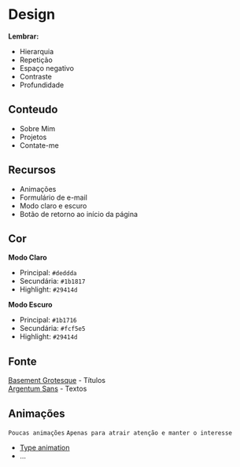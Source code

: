# Design

**Lembrar:**
- Hierarquia
- Repetição
- Espaço negativo
- Contraste
- Profundidade

## Conteudo

* Sobre Mim
* Projetos
* Contate-me

## Recursos

* Animações
* Formulário de e-mail
* Modo claro e escuro
* Botão de retorno ao início da página

## Cor
**Modo Claro**
* Principal: `#deddda`
* Secundária: `#1b1817`
* Highlight: `#29414d`

**Modo Escuro**
* Principal: `#1b1716`
* Secundária: `#fcf5e5`
* Highlight: `#29414d`

## Fonte

[Basement Grotesque](https://fontesk.com/basement-grotesque-font/) - Títulos
<br>
[Argentum Sans](https://www.1001fonts.com/argentum-sans-font.html) - Textos

## Animações

`Poucas animações`
`Apenas para atrair atenção e manter o interesse`

* [Type animation](https://www.codesdope.com/blog/article/12-creative-css-and-javascript-text-typing-animati/)
* ...

